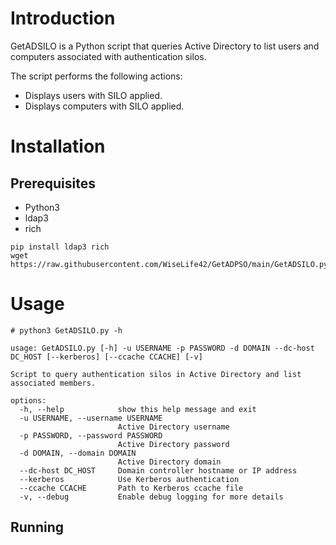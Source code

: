 # Introduction
GetADSILO is a Python script that queries Active Directory to list users and computers associated with authentication silos.

The script performs the following actions:
* Displays users with SILO applied.
* Displays computers with SILO applied.

# Installation
## Prerequisites
* Python3
* ldap3
* rich
    
```
pip install ldap3 rich
wget https://raw.githubusercontent.com/WiseLife42/GetADPSO/main/GetADSILO.py
```

# Usage
```
# python3 GetADSILO.py -h

usage: GetADSILO.py [-h] -u USERNAME -p PASSWORD -d DOMAIN --dc-host DC_HOST [--kerberos] [--ccache CCACHE] [-v]

Script to query authentication silos in Active Directory and list associated members.

options:
  -h, --help            show this help message and exit
  -u USERNAME, --username USERNAME
                        Active Directory username
  -p PASSWORD, --password PASSWORD
                        Active Directory password
  -d DOMAIN, --domain DOMAIN
                        Active Directory domain
  --dc-host DC_HOST     Domain controller hostname or IP address
  --kerberos            Use Kerberos authentication
  --ccache CCACHE       Path to Kerberos ccache file
  -v, --debug           Enable debug logging for more details

```
## Running



